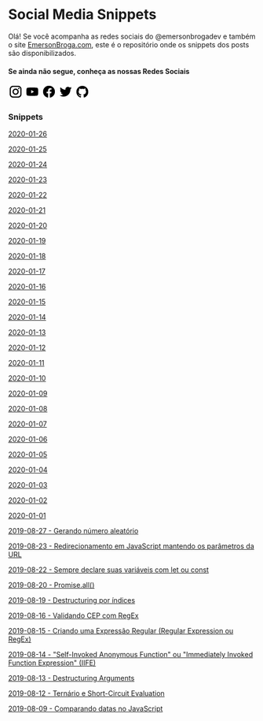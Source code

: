 # Social Media Snippets

Olá! Se você acompanha as redes sociais do @emersonbrogadev e também o site [EmersonBroga.com](https://emersonbroga.com/), este é o repositório onde os snippets dos posts são disponibilizados.

#### Se ainda não segue, conheça as nossas Redes Sociais

[![instagram.com/emersonbrogadev](https://github.com/emersonbroga/social-media-snippets/blob/master/static/instagram.png?raw=true)](https://www.instagram.com/emersonbrogadev/)
[![youtube.com/c/emersonbrogadev](https://github.com/emersonbroga/social-media-snippets/blob/master/static/youtube.png?raw=true)](https://www.youtube.com/c/emersonbroga/)
[![facebook.com/emersonbrogadev](https://github.com/emersonbroga/social-media-snippets/blob/master/static/facebook.png?raw=true)](https://www.facebook.com/emersonbrogadev/)
[![twitter.com/emersonbrogadev](https://github.com/emersonbroga/social-media-snippets/blob/master/static/twitter.png?raw=true)](https://www.twitter.com/emersonbrogadev/)
[![github.com/emersonbroga](https://github.com/emersonbroga/social-media-snippets/blob/master/static/github.png?raw=true)](https://www.github.com/emersonbroga/)

### Snippets

[2020-01-26](https://github.com/emersonbroga/social-media-snippets/blob/master/content/2020-01-26/README.md)

[2020-01-25](https://github.com/emersonbroga/social-media-snippets/blob/master/content/2020-01-25/README.md)

[2020-01-24](https://github.com/emersonbroga/social-media-snippets/blob/master/content/2020-01-24/README.md)

[2020-01-23](https://github.com/emersonbroga/social-media-snippets/blob/master/content/2020-01-23/README.md)

[2020-01-22](https://github.com/emersonbroga/social-media-snippets/blob/master/content/2020-01-22/README.md)

[2020-01-21](https://github.com/emersonbroga/social-media-snippets/blob/master/content/2020-01-21/README.md)

[2020-01-20](https://github.com/emersonbroga/social-media-snippets/blob/master/content/2020-01-20/README.md)

[2020-01-19](https://github.com/emersonbroga/social-media-snippets/blob/master/content/2020-01-19/README.md)

[2020-01-18](https://github.com/emersonbroga/social-media-snippets/blob/master/content/2020-01-18/README.md)

[2020-01-17](https://github.com/emersonbroga/social-media-snippets/blob/master/content/2020-01-17/README.md)

[2020-01-16](https://github.com/emersonbroga/social-media-snippets/blob/master/content/2020-01-16/README.md)

[2020-01-15](https://github.com/emersonbroga/social-media-snippets/blob/master/content/2020-01-15/README.md)

[2020-01-14](https://github.com/emersonbroga/social-media-snippets/blob/master/content/2020-01-14/README.md)

[2020-01-13](https://github.com/emersonbroga/social-media-snippets/blob/master/content/2020-01-13/README.md)

[2020-01-12](https://github.com/emersonbroga/social-media-snippets/blob/master/content/2020-01-12/README.md)

[2020-01-11](https://github.com/emersonbroga/social-media-snippets/blob/master/content/2020-01-11/README.md)

[2020-01-10](https://github.com/emersonbroga/social-media-snippets/blob/master/content/2020-01-10/README.md)

[2020-01-09](https://github.com/emersonbroga/social-media-snippets/blob/master/content/2020-01-09/README.md)

[2020-01-08](https://github.com/emersonbroga/social-media-snippets/blob/master/content/2020-01-08/README.md)

[2020-01-07](https://github.com/emersonbroga/social-media-snippets/blob/master/content/2020-01-07/README.md)

[2020-01-06](https://github.com/emersonbroga/social-media-snippets/blob/master/content/2020-01-06/README.md)

[2020-01-05](https://github.com/emersonbroga/social-media-snippets/blob/master/content/2020-01-05/README.md)

[2020-01-04](https://github.com/emersonbroga/social-media-snippets/blob/master/content/2020-01-04/README.md)

[2020-01-03](https://github.com/emersonbroga/social-media-snippets/blob/master/content/2020-01-03/README.md)

[2020-01-02](https://github.com/emersonbroga/social-media-snippets/blob/master/content/2020-01-02/README.md)

[2020-01-01](https://github.com/emersonbroga/social-media-snippets/blob/master/content/2020-01-01/README.md)

[2019-08-27 - Gerando número aleatório](https://github.com/emersonbroga/social-media-snippets/blob/master/content/2019-08-27-random-int/README.md)

[2019-08-23 - Redirecionamento em JavaScript mantendo os parâmetros da URL](https://github.com/emersonbroga/social-media-snippets/blob/master/content/2019-08-23-javascript-redirect-keeping-the-url-params/README.md)

[2019-08-22 - Sempre declare suas variáveis com let ou const](https://github.com/emersonbroga/social-media-snippets/blob/master/content/2019-08-22-always-declare-variables-with-let-or-const/README.md)

[2019-08-20 - Promise.all()](https://github.com/emersonbroga/social-media-snippets/blob/master/content/2019-08-20-promise-all/README.md)

[2019-08-19 - Destructuring por índices](https://github.com/emersonbroga/social-media-snippets/blob/master/content/2019-08-19-destructuring-by-indexes/README.md)

[2019-08-16 - Validando CEP com RegEx](https://github.com/emersonbroga/social-media-snippets/blob/master/content/2019-08-16-validating-br-zip-with-regex/README.md)

[2019-08-15 - Criando uma Expressão Regular (Regular Expression ou RegEx)](https://github.com/emersonbroga/social-media-snippets/blob/master/content/2019-08-15-creating-regex/README.md)

[2019-08-14 - "Self-Invoked Anonymous Function" ou "Immediately Invoked Function Expression" (IIFE)](https://github.com/emersonbroga/social-media-snippets/blob/master/content/2019-08-14-self-invoked-anonymous-function/README.md)

[2019-08-13 - Destructuring Arguments](https://github.com/emersonbroga/social-media-snippets/blob/master/content/2019-08-13-destructuring-arguments/README.md)

[2019-08-12 - Ternário e Short-Circuit Evaluation](https://github.com/emersonbroga/social-media-snippets/blob/master/content/2019-08-12-ternary-and-short-circuit-evaluation/README.md)

[2019-08-09 - Comparando datas no JavaScript](https://github.com/emersonbroga/social-media-snippets/blob/master/content/2019-08-09-comparing-dates/README.md)
